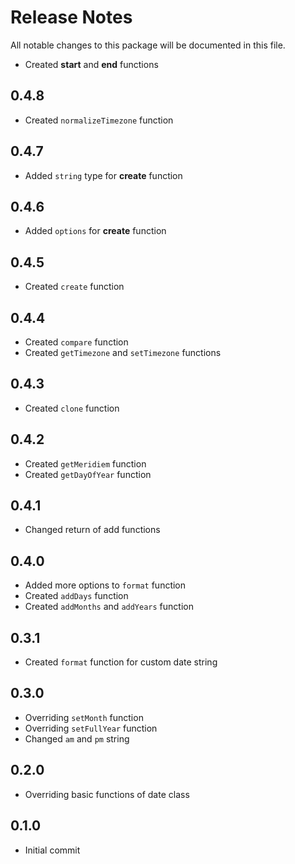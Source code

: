 # Release Notes
All notable changes to this package will be documented in this file.

- Created **start** and **end** functions

## 0.4.8
- Created `normalizeTimezone` function

## 0.4.7
- Added `string` type for **create** function

## 0.4.6
- Added `options` for **create** function

## 0.4.5
- Created `create` function

## 0.4.4
- Created `compare` function
- Created `getTimezone` and `setTimezone` functions

## 0.4.3
- Created `clone` function

## 0.4.2
- Created `getMeridiem` function
- Created `getDayOfYear` function

## 0.4.1
- Changed return of add functions

## 0.4.0
- Added more options to `format` function
- Created `addDays` function
- Created `addMonths` and `addYears` function

## 0.3.1
- Created `format` function for custom date string

## 0.3.0
- Overriding `setMonth` function
- Overriding `setFullYear` function
- Changed `am` and `pm` string

## 0.2.0
- Overriding basic functions of date class

## 0.1.0
- Initial commit
